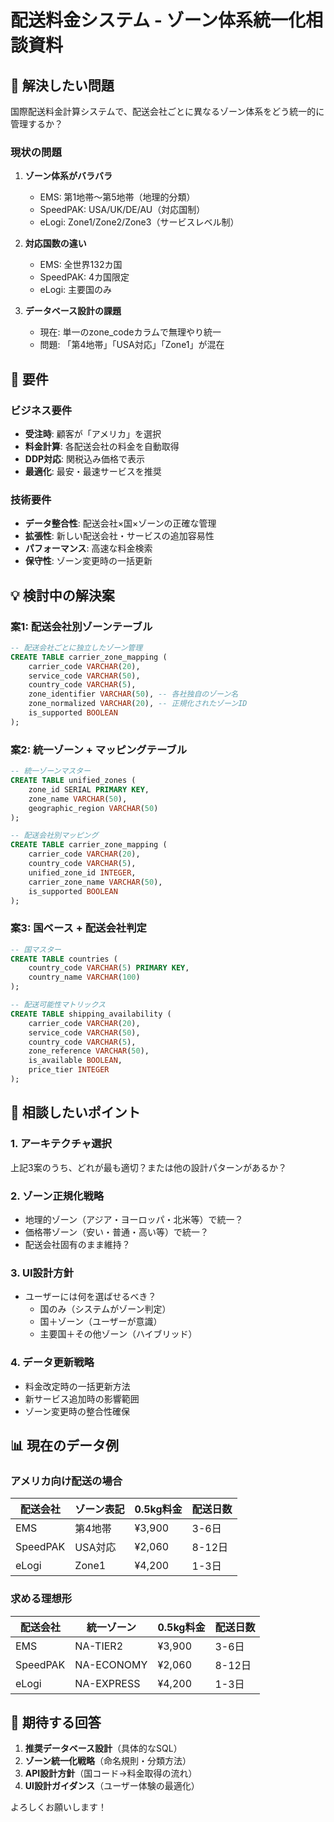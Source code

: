 # 配送料金システム - ゾーン体系統一化相談資料

## 🚨 解決したい問題

国際配送料金計算システムで、配送会社ごとに異なるゾーン体系をどう統一的に管理するか？

### 現状の問題
1. **ゾーン体系がバラバラ**
   - EMS: 第1地帯～第5地帯（地理的分類）
   - SpeedPAK: USA/UK/DE/AU（対応国制）
   - eLogi: Zone1/Zone2/Zone3（サービスレベル制）

2. **対応国数の違い**
   - EMS: 全世界132カ国
   - SpeedPAK: 4カ国限定
   - eLogi: 主要国のみ

3. **データベース設計の課題**
   - 現在: 単一のzone_codeカラムで無理やり統一
   - 問題: 「第4地帯」「USA対応」「Zone1」が混在

## 🎯 要件

### ビジネス要件
- **受注時**: 顧客が「アメリカ」を選択
- **料金計算**: 各配送会社の料金を自動取得
- **DDP対応**: 関税込み価格で表示
- **最適化**: 最安・最速サービスを推奨

### 技術要件
- **データ整合性**: 配送会社×国×ゾーンの正確な管理
- **拡張性**: 新しい配送会社・サービスの追加容易性
- **パフォーマンス**: 高速な料金検索
- **保守性**: ゾーン変更時の一括更新

## 💡 検討中の解決案

### 案1: 配送会社別ゾーンテーブル
```sql
-- 配送会社ごとに独立したゾーン管理
CREATE TABLE carrier_zone_mapping (
    carrier_code VARCHAR(20),
    service_code VARCHAR(50), 
    country_code VARCHAR(5),
    zone_identifier VARCHAR(50), -- 各社独自のゾーン名
    zone_normalized VARCHAR(20), -- 正規化されたゾーンID
    is_supported BOOLEAN
);
```

### 案2: 統一ゾーン + マッピングテーブル
```sql
-- 統一ゾーンマスター
CREATE TABLE unified_zones (
    zone_id SERIAL PRIMARY KEY,
    zone_name VARCHAR(50),
    geographic_region VARCHAR(50)
);

-- 配送会社別マッピング
CREATE TABLE carrier_zone_mapping (
    carrier_code VARCHAR(20),
    country_code VARCHAR(5), 
    unified_zone_id INTEGER,
    carrier_zone_name VARCHAR(50),
    is_supported BOOLEAN
);
```

### 案3: 国ベース + 配送会社判定
```sql
-- 国マスター
CREATE TABLE countries (
    country_code VARCHAR(5) PRIMARY KEY,
    country_name VARCHAR(100)
);

-- 配送可能性マトリックス
CREATE TABLE shipping_availability (
    carrier_code VARCHAR(20),
    service_code VARCHAR(50),
    country_code VARCHAR(5),
    zone_reference VARCHAR(50),
    is_available BOOLEAN,
    price_tier INTEGER
);
```

## 🤔 相談したいポイント

### 1. アーキテクチャ選択
上記3案のうち、どれが最も適切？または他の設計パターンがあるか？

### 2. ゾーン正規化戦略
- 地理的ゾーン（アジア・ヨーロッパ・北米等）で統一？
- 価格帯ゾーン（安い・普通・高い等）で統一？
- 配送会社固有のまま維持？

### 3. UI設計方針
- ユーザーには何を選ばせるべき？
  - 国のみ（システムがゾーン判定）
  - 国＋ゾーン（ユーザーが意識）
  - 主要国＋その他ゾーン（ハイブリッド）

### 4. データ更新戦略
- 料金改定時の一括更新方法
- 新サービス追加時の影響範囲
- ゾーン変更時の整合性確保

## 📊 現在のデータ例

### アメリカ向け配送の場合
| 配送会社 | ゾーン表記 | 0.5kg料金 | 配送日数 |
|---------|-----------|-----------|----------|
| EMS | 第4地帯 | ¥3,900 | 3-6日 |
| SpeedPAK | USA対応 | ¥2,060 | 8-12日 |
| eLogi | Zone1 | ¥4,200 | 1-3日 |

### 求める理想形
| 配送会社 | 統一ゾーン | 0.5kg料金 | 配送日数 |
|---------|-----------|-----------|----------|
| EMS | NA-TIER2 | ¥3,900 | 3-6日 |
| SpeedPAK | NA-ECONOMY | ¥2,060 | 8-12日 |
| eLogi | NA-EXPRESS | ¥4,200 | 1-3日 |

## 🎯 期待する回答

1. **推奨データベース設計**（具体的なSQL）
2. **ゾーン統一化戦略**（命名規則・分類方法）
3. **API設計方針**（国コード→料金取得の流れ）
4. **UI設計ガイダンス**（ユーザー体験の最適化）

よろしくお願いします！